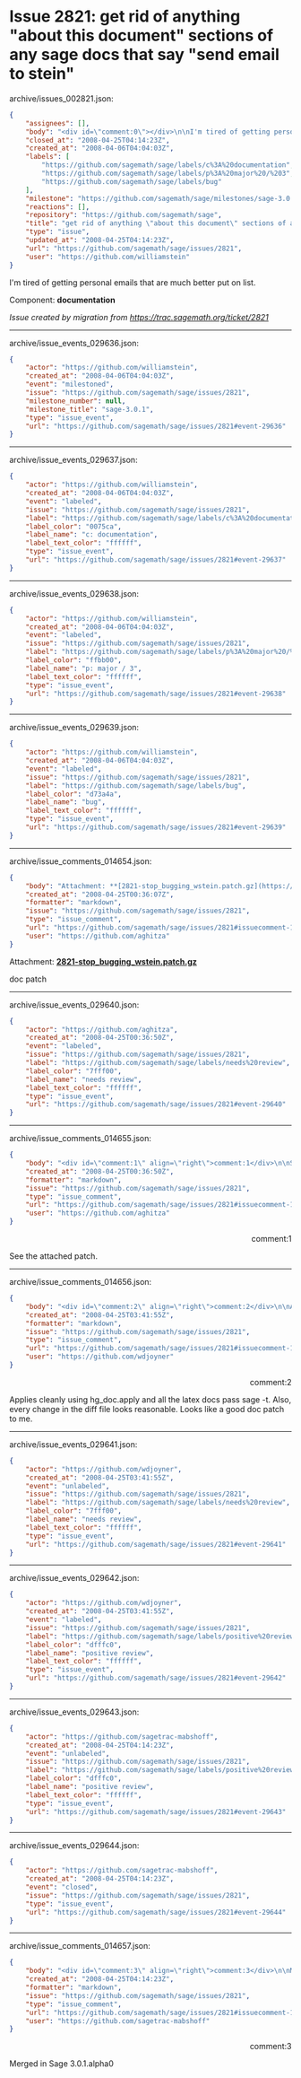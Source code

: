 # Issue 2821: get rid of anything "about this document" sections of any sage docs that say "send email to stein"

archive/issues_002821.json:
```json
{
    "assignees": [],
    "body": "<div id=\"comment:0\"></div>\n\nI'm tired of getting personal emails that are much better put on list.\n\nComponent: **documentation**\n\n_Issue created by migration from https://trac.sagemath.org/ticket/2821_\n\n",
    "closed_at": "2008-04-25T04:14:23Z",
    "created_at": "2008-04-06T04:04:03Z",
    "labels": [
        "https://github.com/sagemath/sage/labels/c%3A%20documentation",
        "https://github.com/sagemath/sage/labels/p%3A%20major%20/%203",
        "https://github.com/sagemath/sage/labels/bug"
    ],
    "milestone": "https://github.com/sagemath/sage/milestones/sage-3.0.1",
    "reactions": [],
    "repository": "https://github.com/sagemath/sage",
    "title": "get rid of anything \"about this document\" sections of any sage docs that say \"send email to stein\"",
    "type": "issue",
    "updated_at": "2008-04-25T04:14:23Z",
    "url": "https://github.com/sagemath/sage/issues/2821",
    "user": "https://github.com/williamstein"
}
```
<div id="comment:0"></div>

I'm tired of getting personal emails that are much better put on list.

Component: **documentation**

_Issue created by migration from https://trac.sagemath.org/ticket/2821_





---

archive/issue_events_029636.json:
```json
{
    "actor": "https://github.com/williamstein",
    "created_at": "2008-04-06T04:04:03Z",
    "event": "milestoned",
    "issue": "https://github.com/sagemath/sage/issues/2821",
    "milestone_number": null,
    "milestone_title": "sage-3.0.1",
    "type": "issue_event",
    "url": "https://github.com/sagemath/sage/issues/2821#event-29636"
}
```



---

archive/issue_events_029637.json:
```json
{
    "actor": "https://github.com/williamstein",
    "created_at": "2008-04-06T04:04:03Z",
    "event": "labeled",
    "issue": "https://github.com/sagemath/sage/issues/2821",
    "label": "https://github.com/sagemath/sage/labels/c%3A%20documentation",
    "label_color": "0075ca",
    "label_name": "c: documentation",
    "label_text_color": "ffffff",
    "type": "issue_event",
    "url": "https://github.com/sagemath/sage/issues/2821#event-29637"
}
```



---

archive/issue_events_029638.json:
```json
{
    "actor": "https://github.com/williamstein",
    "created_at": "2008-04-06T04:04:03Z",
    "event": "labeled",
    "issue": "https://github.com/sagemath/sage/issues/2821",
    "label": "https://github.com/sagemath/sage/labels/p%3A%20major%20/%203",
    "label_color": "ffbb00",
    "label_name": "p: major / 3",
    "label_text_color": "ffffff",
    "type": "issue_event",
    "url": "https://github.com/sagemath/sage/issues/2821#event-29638"
}
```



---

archive/issue_events_029639.json:
```json
{
    "actor": "https://github.com/williamstein",
    "created_at": "2008-04-06T04:04:03Z",
    "event": "labeled",
    "issue": "https://github.com/sagemath/sage/issues/2821",
    "label": "https://github.com/sagemath/sage/labels/bug",
    "label_color": "d73a4a",
    "label_name": "bug",
    "label_text_color": "ffffff",
    "type": "issue_event",
    "url": "https://github.com/sagemath/sage/issues/2821#event-29639"
}
```



---

archive/issue_comments_014654.json:
```json
{
    "body": "Attachment: **[2821-stop_bugging_wstein.patch.gz](https://github.com/sagemath/sage/files/ticket2821/2821-stop_bugging_wstein.patch.gz)**\n\ndoc patch",
    "created_at": "2008-04-25T00:36:07Z",
    "formatter": "markdown",
    "issue": "https://github.com/sagemath/sage/issues/2821",
    "type": "issue_comment",
    "url": "https://github.com/sagemath/sage/issues/2821#issuecomment-14654",
    "user": "https://github.com/aghitza"
}
```

Attachment: **[2821-stop_bugging_wstein.patch.gz](https://github.com/sagemath/sage/files/ticket2821/2821-stop_bugging_wstein.patch.gz)**

doc patch



---

archive/issue_events_029640.json:
```json
{
    "actor": "https://github.com/aghitza",
    "created_at": "2008-04-25T00:36:50Z",
    "event": "labeled",
    "issue": "https://github.com/sagemath/sage/issues/2821",
    "label": "https://github.com/sagemath/sage/labels/needs%20review",
    "label_color": "7fff00",
    "label_name": "needs review",
    "label_text_color": "ffffff",
    "type": "issue_event",
    "url": "https://github.com/sagemath/sage/issues/2821#event-29640"
}
```



---

archive/issue_comments_014655.json:
```json
{
    "body": "<div id=\"comment:1\" align=\"right\">comment:1</div>\n\nSee the attached patch.",
    "created_at": "2008-04-25T00:36:50Z",
    "formatter": "markdown",
    "issue": "https://github.com/sagemath/sage/issues/2821",
    "type": "issue_comment",
    "url": "https://github.com/sagemath/sage/issues/2821#issuecomment-14655",
    "user": "https://github.com/aghitza"
}
```

<div id="comment:1" align="right">comment:1</div>

See the attached patch.



---

archive/issue_comments_014656.json:
```json
{
    "body": "<div id=\"comment:2\" align=\"right\">comment:2</div>\n\nApplies cleanly using hg_doc.apply and all the latex docs pass sage -t. Also, every change in the diff file looks reasonable. Looks like a good doc patch to me.",
    "created_at": "2008-04-25T03:41:55Z",
    "formatter": "markdown",
    "issue": "https://github.com/sagemath/sage/issues/2821",
    "type": "issue_comment",
    "url": "https://github.com/sagemath/sage/issues/2821#issuecomment-14656",
    "user": "https://github.com/wdjoyner"
}
```

<div id="comment:2" align="right">comment:2</div>

Applies cleanly using hg_doc.apply and all the latex docs pass sage -t. Also, every change in the diff file looks reasonable. Looks like a good doc patch to me.



---

archive/issue_events_029641.json:
```json
{
    "actor": "https://github.com/wdjoyner",
    "created_at": "2008-04-25T03:41:55Z",
    "event": "unlabeled",
    "issue": "https://github.com/sagemath/sage/issues/2821",
    "label": "https://github.com/sagemath/sage/labels/needs%20review",
    "label_color": "7fff00",
    "label_name": "needs review",
    "label_text_color": "ffffff",
    "type": "issue_event",
    "url": "https://github.com/sagemath/sage/issues/2821#event-29641"
}
```



---

archive/issue_events_029642.json:
```json
{
    "actor": "https://github.com/wdjoyner",
    "created_at": "2008-04-25T03:41:55Z",
    "event": "labeled",
    "issue": "https://github.com/sagemath/sage/issues/2821",
    "label": "https://github.com/sagemath/sage/labels/positive%20review",
    "label_color": "dfffc0",
    "label_name": "positive review",
    "label_text_color": "ffffff",
    "type": "issue_event",
    "url": "https://github.com/sagemath/sage/issues/2821#event-29642"
}
```



---

archive/issue_events_029643.json:
```json
{
    "actor": "https://github.com/sagetrac-mabshoff",
    "created_at": "2008-04-25T04:14:23Z",
    "event": "unlabeled",
    "issue": "https://github.com/sagemath/sage/issues/2821",
    "label": "https://github.com/sagemath/sage/labels/positive%20review",
    "label_color": "dfffc0",
    "label_name": "positive review",
    "label_text_color": "ffffff",
    "type": "issue_event",
    "url": "https://github.com/sagemath/sage/issues/2821#event-29643"
}
```



---

archive/issue_events_029644.json:
```json
{
    "actor": "https://github.com/sagetrac-mabshoff",
    "created_at": "2008-04-25T04:14:23Z",
    "event": "closed",
    "issue": "https://github.com/sagemath/sage/issues/2821",
    "type": "issue_event",
    "url": "https://github.com/sagemath/sage/issues/2821#event-29644"
}
```



---

archive/issue_comments_014657.json:
```json
{
    "body": "<div id=\"comment:3\" align=\"right\">comment:3</div>\n\nMerged in Sage 3.0.1.alpha0",
    "created_at": "2008-04-25T04:14:23Z",
    "formatter": "markdown",
    "issue": "https://github.com/sagemath/sage/issues/2821",
    "type": "issue_comment",
    "url": "https://github.com/sagemath/sage/issues/2821#issuecomment-14657",
    "user": "https://github.com/sagetrac-mabshoff"
}
```

<div id="comment:3" align="right">comment:3</div>

Merged in Sage 3.0.1.alpha0

